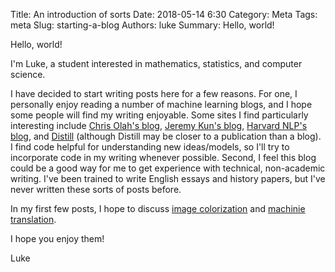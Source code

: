 Title: An introduction of sorts 
Date: 2018-05-14 6:30
Category: Meta
Tags: meta
Slug: starting-a-blog
Authors: luke
Summary: Hello, world! 

Hello, world!

I'm Luke, a student interested in mathematics, statistics, and computer science. 

I have decided to start writing posts here for a few reasons. For one, I personally enjoy reading a number of machine learning blogs, and I hope some people will find my writing enjoyable. Some sites I find particularly interesting include [Chris Olah's blog](http://colah.github.io), [Jeremy Kun's blog](https://jeremykun.com/), [Harvard NLP's blog](http://nlp.seas.harvard.edu/2018/04/03/attention.html), and [Distill](https://distill.pub/) (although Distill may be closer to a publication than a blog). I find code helpful for understanding new ideas/models, so I'll try to incorporate code in my writing whenever possible.  Second, I feel this blog could be a good way for me to get experience with technical, non-academic writing. I've been trained to write English essays and history papers, but I've never written these sorts of posts before. 

In my first few posts, I hope to discuss [image colorization](/image-colorization.html) and [machinie translation](/machine-translation.html).

I hope you enjoy them!

Luke 

